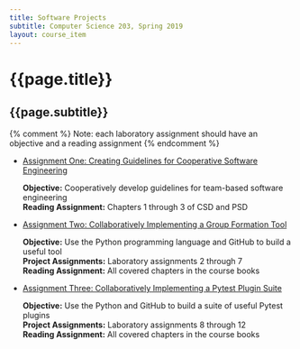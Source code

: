 ```yaml
---
title: Software Projects
subtitle: Computer Science 203, Spring 2019
layout: course_item
---
```


# {{page.title}}
## {{page.subtitle}}

{% comment %} Note: each laboratory assignment should have an objective and a reading assignment {% endcomment %}

<ul>

<li><a href="https://github.com/Allegheny-Computer-Science-203-S2019/cs203-S2019-sheets/releases/download/cs203S2019_sheets-2.0.0/cs203S2019_lab01.pdf">Assignment One: Creating Guidelines for Cooperative Software Engineering</a> <p><b>Objective:</b> Cooperatively develop guidelines for team-based software engineering<br><b>Reading Assignment:</b> Chapters 1 through 3 of CSD and PSD</p></li>

<li><a href="https://github.com/Allegheny-Computer-Science-203-S2019/cs203-S2019-sheets/releases/download/cs203S2019_sheets-7.0.0/cs203S2019_lab02.pdf">Assignment Two: Collaboratively Implementing a Group Formation Tool</a> <p><b>Objective:</b> Use the Python programming language and GitHub to build a useful tool<br><b>Project Assignments:</b> Laboratory assignments 2 through 7<br><b>Reading Assignment:</b> All covered chapters in the course books</p></li>

<li><a href="https://github.com/Allegheny-Computer-Science-203-S2019/cs203-S2019-sheets/releases/download/cs203S2019_sheets-7.0.0/cs203S2019_lab03.pdf">Assignment Three: Collaboratively Implementing a Pytest Plugin Suite</a> <p><b>Objective:</b> Use the Python and GitHub to build a suite of useful Pytest plugins<br><b>Project Assignments:</b> Laboratory assignments 8 through 12<br><b>Reading Assignment:</b> All covered chapters in the course books</p></li>

</ul>
